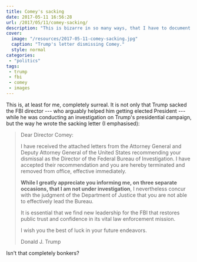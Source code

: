 ```yaml
---
title: Comey's sacking
date: 2017-05-11 16:56:28
url: /2017/05/11/comey-sacking/
description: "This is bizarre in so many ways, that I have to document it here."
cover:
  image: "/resources/2017-05-11-comey-sacking.jpg"
  caption: "Trump's letter dismissing Comey."
  style: normal
categories:
 - "politics"
tags:
 - trump
 - fbi
 - comey
 - images
---
```

This is, at least for me, completely surreal. It is not only that Trump sacked the FBI director --- who arguably helped him getting elected President --- while he was conducting an investigation on Trump's presidential campaign, but the way he wrote the sacking letter (I emphasised):

> Dear Director Comey:
> 
> I have received the attached letters from the Attorney General and Deputy Attorney General of the United States recommending your dismissal as the Director of the Federal Bureau of Investigation. I have accepted their recommendation and you are hereby terminated and removed from office, effective immediately.
> 
> **While I greatly appreciate you informing me, on three separate occasions, that I am not under investigation**, I nevertheless concur with the judgment of the Department of Justice that you are not able to effectively lead the Bureau.
> 
> It is essential that we find new leadership for the FBI that restores public trust and confidence in its vital law enforcement mission.
> 
> I wish you the best of luck in your future endeavors.
> 
> Donald J. Trump

Isn't that completely bonkers?
